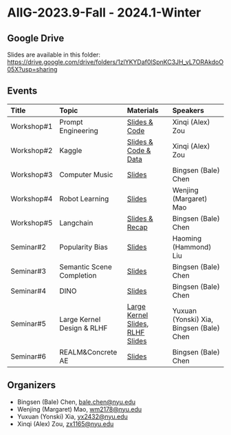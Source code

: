 # AIIG-2023.9-Fall - 2024.1-Winter

## Google Drive
Slides are available in this folder:
https://drive.google.com/drive/folders/1zlYKYDaf0lSpnKC3JH_vL7ORAkdoO05X?usp=sharing

## Events
|Title|Topic|Materials|Speakers|
|:--|:--|:--|:--|
|Workshop#1|Prompt Engineering|[Slides & Code](https://drive.google.com/drive/folders/1e-r5OdZMxduh7VH9VsIfs9Y_rR2-uWe_)|Xinqi (Alex) Zou|
|Workshop#2|Kaggle|[Slides & Code & Data](https://drive.google.com/drive/folders/16RSyKGdVWgXhumauinn5gJ51u1qoKEKg)|Xinqi (Alex) Zou|
|Workshop#3|Computer Music|[Slides](https://docs.google.com/presentation/d/11DNk25l2Lek1leNgOdVr247xI03b7bS4/edit#slide=id.p1)|Bingsen (Bale) Chen|
|Workshop#4|Robot Learning|[Slides](https://drive.google.com/drive/folders/1zlYKYDaf0lSpnKC3JH_vL7ORAkdoO05X)|Wenjing (Margaret) Mao|
|Workshop#5|Langchain|[Slides & Recap](https://drive.google.com/drive/folders/1e88gimxhEVgBoCe0h1xq1l3HcIJQmZ7r)|Bingsen (Bale) Chen|
|Seminar#2|Popularity Bias|[Slides](https://docs.google.com/presentation/d/1-VqmoH03IpjDHoQfgUqYxHJiSk0kGvi4AY2dmtFisdY/edit#slide=id.p)|Haoming (Hammond) Liu|
|Seminar#3|Semantic Scene Completion|[Slides](https://docs.google.com/presentation/d/14xeY_HKmM5lMpc3lWA_WesYETTIYLwKZkB6GLy2eArI/edit#slide=id.g2568a8eaa92_0_0)|Bingsen (Bale) Chen|
|Seminar#4|DINO|[Slides](https://docs.google.com/presentation/d/1cQgpj3oNuTO12lwlaV2a5SijdY_EUWW1t4RHjvuMSDg/edit#slide=id.gca4b07d14b_1_0)|Bingsen (Bale) Chen|
|Seminar#5|Large Kernel Design & RLHF|[Large Kernel Slides](https://docs.google.com/presentation/d/1EEpgtDzZeWInP1gXpLOulcFf66WNSMmk/edit#slide=id.p1), [RLHF Slides](https://docs.google.com/presentation/d/1W0rxgquqncXec3F8X8oaWAfyaLxJeQRlVNq18BuSMSk/edit#slide=id.p)|Yuxuan (Yonski) Xia, Bingsen (Bale) Chen|
|Seminar#6|REALM&Concrete AE|[Slides](https://drive.google.com/drive/folders/1q61Co0GisqAdug0wZggk0nA5PbSdfzpp)|Bingsen (Bale) Chen|

## Organizers
- Bingsen (Bale) Chen, [bale.chen@nyu.edu](mailto:bale.chen@nyu.edu)
- Wenjing (Margaret) Mao, [wm2178@nyu.edu](mailto:wm2178@nyu.edu)
- Yuxuan (Yonski) Xia, [yx2432@nyu.edu](mailto:yx2432@nyu.edu)
- Xinqi (Alex) Zou, [zx1165@nyu.edu](mailto:zx1165@nyu.edu)
